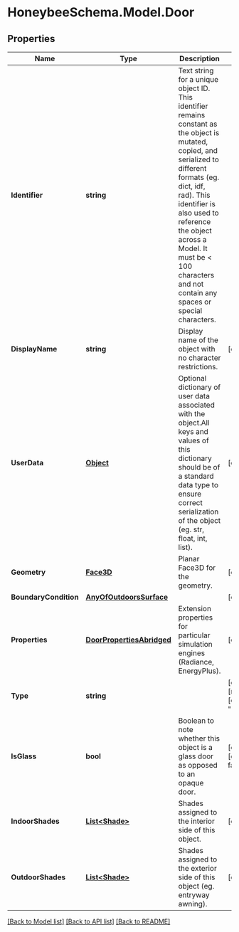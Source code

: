
# HoneybeeSchema.Model.Door

## Properties

Name | Type | Description | Notes
------------ | ------------- | ------------- | -------------
**Identifier** | **string** | Text string for a unique object ID. This identifier remains constant as the object is mutated, copied, and serialized to different formats (eg. dict, idf, rad). This identifier is also used to reference the object across a Model. It must be &lt; 100 characters and not contain any spaces or special characters. | 
**DisplayName** | **string** | Display name of the object with no character restrictions. | [optional] 
**UserData** | [**Object**](.md) | Optional dictionary of user data associated with the object.All keys and values of this dictionary should be of a standard data type to ensure correct serialization of the object (eg. str, float, int, list). | [optional] 
**Geometry** | [**Face3D**](Face3D.md) | Planar Face3D for the geometry. | [optional] 
**BoundaryCondition** | [**AnyOfOutdoorsSurface**](AnyOfOutdoorsSurface.md) |  | [optional] 
**Properties** | [**DoorPropertiesAbridged**](DoorPropertiesAbridged.md) | Extension properties for particular simulation engines (Radiance, EnergyPlus). | [optional] 
**Type** | **string** |  | [optional] [readonly] [default to "Door"]
**IsGlass** | **bool** | Boolean to note whether this object is a glass door as opposed to an opaque door. | [optional] [default to false]
**IndoorShades** | [**List&lt;Shade&gt;**](Shade.md) | Shades assigned to the interior side of this object. | [optional] 
**OutdoorShades** | [**List&lt;Shade&gt;**](Shade.md) | Shades assigned to the exterior side of this object (eg. entryway awning). | [optional] 

[[Back to Model list]](../README.md#documentation-for-models)
[[Back to API list]](../README.md#documentation-for-api-endpoints)
[[Back to README]](../README.md)

